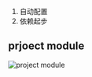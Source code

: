 1. 自动配置
2. 依赖起步

## prjoect  module
![project module](Module/configurationmodule.png)
	
	
	
	
	
	
	
	
	
	
	
